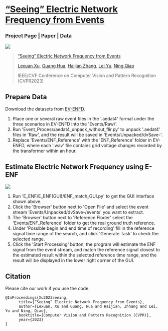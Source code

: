 # [“Seeing” Electric Network Frequency from Events](https://xlx-creater.github.io/E-ENF/)

### [Project Page](https://xlx-creater.github.io/E-ENF/) | [Paper](https://arxiv.org/pdf) | [Data](https://whueducn-my.sharepoint.com/:f:/g/personal/2018302120267_whu_edu_cn/En7DQ7Sg-KhIjeHlphDd1sIBA7alS2xg6UqKfbWf0E-3Zg?e=9aDKcG)

<img src='https://github.com/xlx-creater/E-ENF/blob/main/Illustration.png'/> 

> [“Seeing” Electric Network Frequency from Events](https://xlx-creater.github.io/E-ENF/) 
>
>  [Lexuan Xu](https://scholar.google.com.hk/citations?hl=zh-CN&user=g3itm8IAAAAJ), [Guang Hua](https://ghua-ac.github.io/), [Haijian Zhang](https://scholar.google.com/citations?user=cEWbejoAAAAJ&hl=zh-CN&oi=ao), [Lei Yu](https://scholar.google.com/citations?user=Klc_GHUAAAAJ&hl=zh-CN), [Ning Qiao](https://scholar.google.com/citations?user=e7FIdOMAAAAJ&hl=zh-CN&oi=ao)
>
> IEEE/CVF Conference on Computer Vision and Pattern Recognition (CVPR2023)


## Prepare Data

Download the datasets from [EV-ENFD](https://whueducn-my.sharepoint.com/:f:/g/personal/2018302120267_whu_edu_cn/En7DQ7Sg-KhIjeHlphDd1sIBA7alS2xg6UqKfbWf0E-3Zg?e=9aDKcG).


1. Place one or several raw event files in the '.aedat4' format under the three scenarios in EV-ENFD into the 'Events/Raw/'.
2. Run 'Event_Process/aedat4_unpack_without_flir.py' to unpack '.aedat4' files in 'Raw', and the result will be saved in 'Events/Unpacked/dvSave-'.
3. Replace 'Events/ENF_Reference' with the 'ENF_Reference' folder in EV-ENFD, where each '.wav' file contains grid voltage changes recorded by the transformer within an hour.



## Estimate Electric Network Frequency using E-ENF

<img src='https://github.com/xlx-creater/E-ENF/blob/main/GUI.png' />

1. Run 'E_ENF/E_ENF(GUI)/ENF_match_GUI.py' to get the GUI interface shown above.
2. Click the 'Browser' button next to 'Open File' and select the event stream 'Events/Unpacked/dvSave-/events' you want to extract.
3. The 'Browser' button next to 'Reference Floder' select the 'Events/ENF_Reference' folder to get the real ground truth reference.
4. Under 'Possible begin and end time of recording' fill in the reference signal time range of the search, and click 'Generate Task' to check the selected range.
5. Click the 'Start Processing' button, the program will estimate the ENF signal from the event stream, and match the reference signal closest to the estimated result within the selected reference time range, and the result will be displayed in the lower right corner of the GUI.


## Citation

Please cite our work if you use the code.

```
@InProceedings{Xu2023seeing,
      title={“Seeing” Electric Network Frequency from Events},
      author={Lexuan, Xu and Guang, Hua and Haijian, Zhhang and Lei, Yu and Ning, Qiao},
      booktitle={Computer Vision and Pattern Recognition (CVPR)},
      year={2023}
}
```
